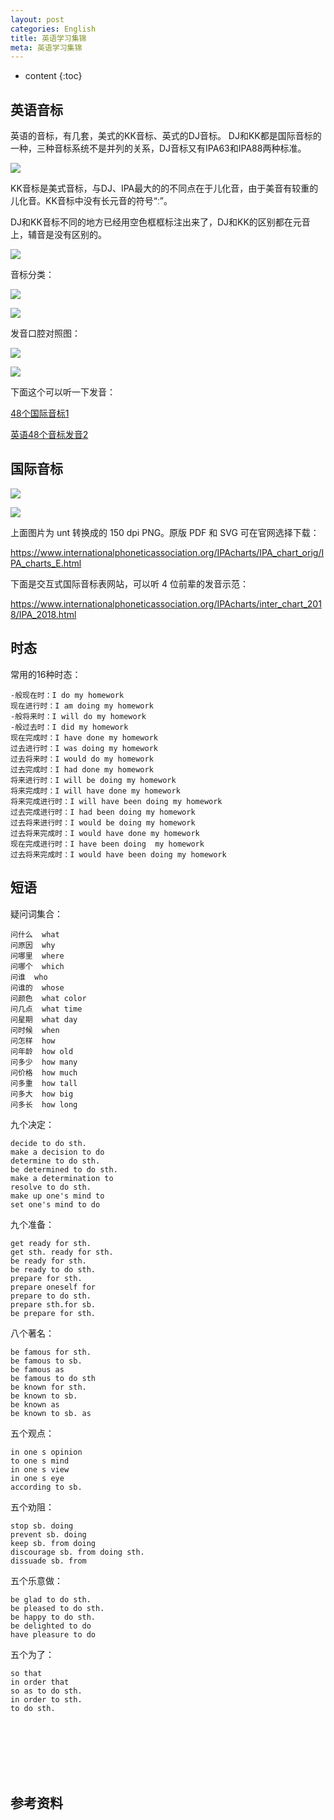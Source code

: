 ```yaml
---
layout: post
categories: English
title: 英语学习集锦
meta: 英语学习集锦
---
```

* content
{:toc}

## 英语音标

英语的音标，有几套，美式的KK音标、英式的DJ音标。
DJ和KK都是国际音标的一种，三种音标系统不是并列的关系，DJ音标又有IPA63和IPA88两种标准。

![]({{site.baseurl}}/images/20210617/20210617204420.png)

KK音标是美式音标，与DJ、IPA最大的的不同点在于儿化音，由于美音有较重的儿化音。KK音标中没有长元音的符号“ː”。

DJ和KK音标不同的地方已经用空色框框标注出来了，DJ和KK的区别都在元音上，辅音是没有区别的。

![]({{site.baseurl}}/images/20210617/20210617204425.png)

音标分类：

![]({{site.baseurl}}/images/20210617/20210617204430.png)

![]({{site.baseurl}}/images/20210617/20210617204435.jpg)

发音口腔对照图：

![]({{site.baseurl}}/images/20210617/20210617204520.jpg)

![]({{site.baseurl}}/images/20210617/20210617204530.jpg)

下面这个可以听一下发音：

[48个国际音标1](https://mp.weixin.qq.com/s?__biz=MzIwODg4Mzc5OA==&mid=2247510410&idx=4&sn=ed69027becac452cc0b9df7acbc1e669&chksm=977eb0b3a00939a580b7d420eeb8a228251e758807796f580bcc7d3b685badb7db0b7ad0fd70&cur_album_id=2152428405210873863&scene=189#wechat_redirect)

[英语48个音标发音2](https://mp.weixin.qq.com/s?__biz=MzIwODg4Mzc5OA==&mid=2247520379&idx=4&sn=31dee032aeac0c72c81591448d13f9a4&chksm=977e8942a0090054f8d259d28ebe2708c311ff0baeee792e9a8c1405835ec7d6a7f2e7e159a3&cur_album_id=2152428405210873863&scene=189#wechat_redirect)

## 国际音标

![]({{site.baseurl}}/images/20210617/20210617204830.png)

![]({{site.baseurl}}/images/20210617/20210617204835.png)

上面图片为 unt 转换成的 150 dpi PNG。原版 PDF 和 SVG 可在官网选择下载：

<https://www.internationalphoneticassociation.org/IPAcharts/IPA_chart_orig/IPA_charts_E.html>

下面是交互式国际音标表网站，可以听 4 位前辈的发音示范：

<https://www.internationalphoneticassociation.org/IPAcharts/inter_chart_2018/IPA_2018.html>

## 时态
 
常用的16种时态：

    -般现在时：I do my homework
    现在进行时：I am doing my homework
    -般将来时：I will do my homework
    -般过去时：I did my homework
    现在完成时：I have done my homework
    过去进行时：I was doing my homework
    过去将来时：I would do my homework
    过去完成时：I had done my homework
    将来进行时：I will be doing my homework
    将来完成时：I will have done my homework
    将来完成进行时：I will have been doing my homework
    过去完成进行时：I had been doing my homework
    过去将来进行时：I would be doing my homework
    过去将来完成时：I would have done my homework
    现在完成进行时：I have been doing  my homework
    过去将来完成时：I would have been doing my homework
    
## 短语

疑问词集合：

    问什么  what
    问原因  why
    问哪里  where
    问哪个  which
    问谁  who
    问谁的  whose
    问颜色  what color
    问几点  what time
    问星期  what day
    问时候  when
    问怎样  how
    问年龄  how old
    问多少  how many
    问价格  how much
    问多重  how tall
    问多大  how big
    问多长  how long

九个决定：

    decide to do sth.
    make a decision to do
    determine to do sth.
    be determined to do sth.
    make a determination to
    resolve to do sth.
    make up one's mind to
    set one's mind to do

九个准备：

    get ready for sth.
    get sth. ready for sth.
    be ready for sth.
    be ready to do sth.
    prepare for sth.
    prepare oneself for
    prepare to do sth.
    prepare sth.for sb.
    be prepare for sth.
    
八个著名：

    be famous for sth.
    be famous to sb.
    be famous as
    be famous to do sth
    be known for sth.
    be known to sb.
    be known as
    be known to sb. as

五个观点：

    in one s opinion
    to one s mind
    in one s view
    in one s eye
    according to sb.

五个劝阻：

    stop sb. doing
    prevent sb. doing
    keep sb. from doing
    discourage sb. from doing sth.
    dissuade sb. from 

五个乐意做：

    be glad to do sth.
    be pleased to do sth.
    be happy to do sth.
    be delighted to do
    have pleasure to do

五个为了：

    so that
    in order that
    so as to do sth.
    in order to sth.
    to do sth.





<br/><br/><br/><br/><br/>
## 参考资料


